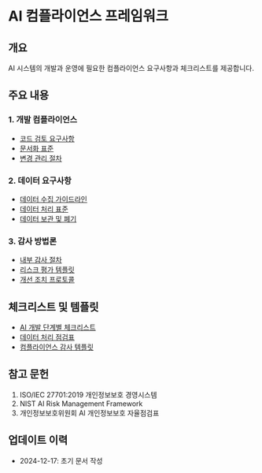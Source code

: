 # AI 컴플라이언스 프레임워크

## 개요
AI 시스템의 개발과 운영에 필요한 컴플라이언스 요구사항과 체크리스트를 제공합니다.

## 주요 내용

### 1. 개발 컴플라이언스
- [코드 검토 요구사항](./01-Development-Compliance/01-code-review.md)
- [문서화 표준](./01-Development-Compliance/02-documentation.md)
- [변경 관리 절차](./01-Development-Compliance/03-change-management.md)

### 2. 데이터 요구사항
- [데이터 수집 가이드라인](./02-Data-Requirements/01-collection-guidelines.md)
- [데이터 처리 표준](./02-Data-Requirements/02-processing-standards.md)
- [데이터 보관 및 폐기](./02-Data-Requirements/03-retention-disposal.md)

### 3. 감사 방법론
- [내부 감사 절차](./03-Audit-Methodology/01-internal-audit.md)
- [리스크 평가 템플릿](./03-Audit-Methodology/02-risk-assessment.md)
- [개선 조치 프로토콜](./03-Audit-Methodology/03-improvement-protocol.md)

## 체크리스트 및 템플릿
- [AI 개발 단계별 체크리스트](./templates/development-checklist.md)
- [데이터 처리 점검표](./templates/data-processing-checklist.md)
- [컴플라이언스 감사 템플릿](./templates/audit-template.md)

## 참고 문헌
1. ISO/IEC 27701:2019 개인정보보호 경영시스템
2. NIST AI Risk Management Framework
3. 개인정보보호위원회 AI 개인정보보호 자율점검표

## 업데이트 이력
- 2024-12-17: 초기 문서 작성
